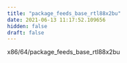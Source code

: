 ```yaml
---
title: "package_feeds_base_rtl88x2bu"
date: 2021-06-13 11:17:52.109656
hidden: false
draft: false
---
```


x86/64/package_feeds_base_rtl88x2bu


